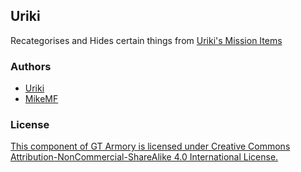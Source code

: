 ## Uriki

Recategorises and Hides certain things from [Uriki's Mission Items](https://steamcommunity.com/workshop/filedetails/?id=940841212)

### Authors
- [Uriki](http://steamcommunity.com/profiles/76561198042874146)
- [MikeMF](https://github.com/MikeMF)

### License
[This component of GT Armory is licensed under Creative Commons Attribution-NonCommercial-ShareAlike 4.0 International License.](https://creativecommons.org/licenses/by-nc-sa/4.0)
